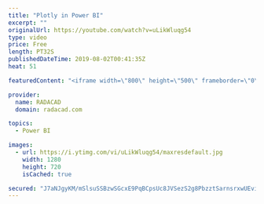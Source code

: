 ```yaml
---
title: "Plotly in Power BI"
excerpt: ""
originalUrl: https://youtube.com/watch?v=uLikWluqg54
type: video
price: Free
length: PT32S
publishedDateTime: 2019-08-02T00:41:35Z
heat: 51

featuredContent: "<iframe width=\"800\" height=\"500\" frameborder=\"0\" src=\"https://www.youtube.com/embed/uLikWluqg54\" allow=\"accelerometer; autoplay; encrypted-media; gyroscope; picture-in-picture\" allowfullscreen></iframe>"

provider:
  name: RADACAD
  domain: radacad.com

topics:
  - Power BI

images:
  - url: https://i.ytimg.com/vi/uLikWluqg54/maxresdefault.jpg
    width: 1280
    height: 720
    isCached: true

secured: "J7aNJgyKM/mSlsuSSBzwSGcxE9PqBCpsUc8JVSezS2g8PbzztSarnsrxwUEvi4CnpODEflSHkvpLpWBtmKC9UJbaBo032qB7ZrrW9ggSW0iE/LNKIrG4E5hU/beNhxTNaLfIuochmFoIiUNqskBdnTfcBA4q0IDH20JFvVBRB1gKMBLAO0e4WjEAoD+vKhiHBB/+buymHaxhBg4elONOglRhLfF7zFLFSnHx0M1f9XAkTxUeAAd5H6peETt9CkGDRSEI/+u9T+W4Ry1jkppjZeHjYuk1idyb+UG3xUe9Sqzh4Re0gPzC2L6NHDwYBj1B288lkroq13nExF8hMQKioSPAGe442MO1k8P008K0EaUwgov+VcEpOHSZXJZvEdOqzSmOZJfo+mCXH7zW/64nGTYx9kHL5Wzencq70BTw+Ig=;8qY0+gnmRJSlT/sVqAIxHA=="
---
```


